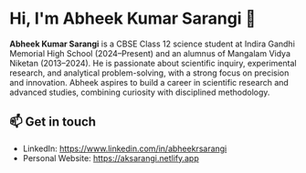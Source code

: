 # Hi, I'm Abheek Kumar Sarangi 👋

**Abheek Kumar Sarangi** is a CBSE Class 12 science student at Indira Gandhi Memorial High School (2024–Present) and an alumnus of Mangalam Vidya Niketan (2013–2024). He is passionate about scientific inquiry, experimental research, and analytical problem-solving, with a strong focus on precision and innovation. Abheek aspires to build a career in scientific research and advanced studies, combining curiosity with disciplined methodology.

## 📫 Get in touch
- LinkedIn: https://www.linkedin.com/in/abheekrsarangi
- Personal Website: https://aksarangi.netlify.app

